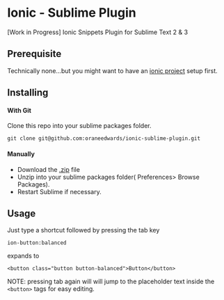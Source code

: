 Ionic - Sublime Plugin
======================

[Work in Progress]
Ionic Snippets Plugin for Sublime Text 2 &amp; 3

## Prerequisite 

Technically none...but you might want to have an [ionic project](http://ionicframework.com/getting-started/) setup first.

## Installing

#### With Git

Clone this repo into your sublime packages folder.

    git clone git@github.com:oraneedwards/ionic-sublime-plugin.git


#### Manually

* Download the [.zip](https://github.com/oraneedwards/ionic-sublime-plugin/archive/master.zip) file
* Unzip into your sublime packages folder( Preferences> Browse Packages).
* Restart Sublime if necessary.


## Usage

Just type a shortcut followed by pressing the tab key

    ion-button:balanced
expands to

    <button class="button button-balanced">Button</button>

NOTE: pressing tab again will will jump to the placeholder text inside the ``<button>`` tags for easy editing.